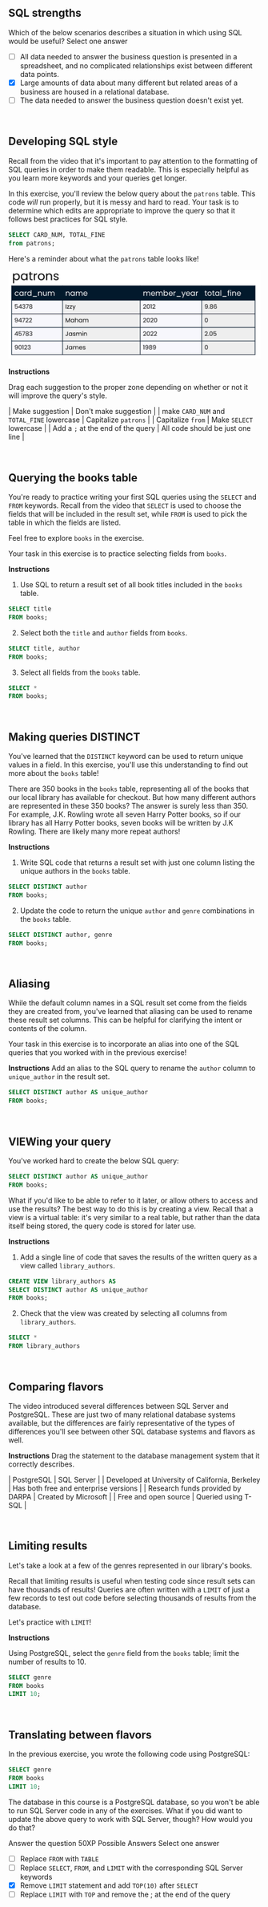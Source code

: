## SQL strengths
Which of the below scenarios describes a situation in which using SQL would be useful? Select one answer

- [ ] All data needed to answer the business question is presented in a spreadsheet, and no complicated relationships exist between different data points.
- [x] Large amounts of data about many different but related areas of a business are housed in a relational database.
- [ ] The data needed to answer the business question doesn't exist yet.

<br>

## Developing SQL style
Recall from the video that it's important to pay attention to the formatting of SQL queries in order to make them readable. This is especially helpful as you learn more keywords and your queries get longer.

In this exercise, you'll review the below query about the `patrons` table. This code _will_ run properly, but it is messy and hard to read. Your task is to determine which edits are appropriate to improve the query so that it follows best practices for SQL style.

``` sql
SELECT CARD_NUM, TOTAL_FINE 
from patrons;
```

Here's a reminder about what the `patrons` table looks like!

![alt text](img/image05.png)

**Instructions**

Drag each suggestion to the proper zone depending on whether or not it will improve the query's style.

| Make suggestion | Don't make suggestion |
| make `CARD_NUM` and `TOTAL_FINE` lowercase | Capitalize `patrons` |
| Capitalize `from` | Make `SELECT` lowercase |
| Add a `;` at the end of the query | All code should be just one line |

<br>

## Querying the books table
You're ready to practice writing your first SQL queries using the `SELECT` and `FROM` keywords. Recall from the video that `SELECT` is used to choose the fields that will be included in the result set, while `FROM` is used to pick the table in which the fields are listed.

Feel free to explore `books` in the exercise.

Your task in this exercise is to practice selecting fields from `books`.

**Instructions**
1. Use SQL to return a result set of all book titles included in the `books` table.

``` sql
SELECT title
FROM books;
```

2. Select both the `title` and `author` fields from `books`.

``` sql
SELECT title, author
FROM books;
```

3. Select all fields from the `books` table.

``` sql
SELECT *
FROM books;
```

<br>

## Making queries DISTINCT
You've learned that the `DISTINCT` keyword can be used to return unique values in a field. In this exercise, you'll use this understanding to find out more about the `books` table!

There are 350 books in the `books` table, representing all of the books that our local library has available for checkout. But how many different authors are represented in these 350 books? The answer is surely less than 350. For example, J.K. Rowling wrote all seven Harry Potter books, so if our library has all Harry Potter books, seven books will be written by J.K Rowling. There are likely many more repeat authors!

**Instructions**
1. Write SQL code that returns a result set with just one column listing the unique authors in the `books` table.

``` sql
SELECT DISTINCT author
FROM books;
```

2. Update the code to return the unique `author` and `genre` combinations in the `books` table.

``` sql
SELECT DISTINCT author, genre
FROM books;
```

<br>

## Aliasing
While the default column names in a SQL result set come from the fields they are created from, you've learned that aliasing can be used to rename these result set columns. This can be helpful for clarifying the intent or contents of the column.

Your task in this exercise is to incorporate an alias into one of the SQL queries that you worked with in the previous exercise!

**Instructions**
Add an alias to the SQL query to rename the `author` column to `unique_author` in the result set.

``` sql
SELECT DISTINCT author AS unique_author
FROM books;
```

<br>

## VIEWing your query
You've worked hard to create the below SQL query:
``` sql
SELECT DISTINCT author AS unique_author
FROM books;
```
What if you'd like to be able to refer to it later, or allow others to access and use the results? The best way to do this is by creating a view. Recall that a view is a virtual table: it's very similar to a real table, but rather than the data itself being stored, the query code is stored for later use.

**Instructions**
1. Add a single line of code that saves the results of the written query as a view called `library_authors`.

``` sql
CREATE VIEW library_authors AS
SELECT DISTINCT author AS unique_author
FROM books;
```

2. Check that the view was created by selecting all columns from `library_authors`.

``` sql
SELECT *
FROM library_authors
```

<br>

## Comparing flavors
The video introduced several differences between SQL Server and PostgreSQL. These are just two of many relational database systems available, but the differences are fairly representative of the types of differences you'll see between other SQL database systems and flavors as well.

**Instructions**
Drag the statement to the database management system that it correctly describes.

| PostgreSQL | SQL Server |
| Developed at University of California, Berkeley | Has both free and enterprise versions |
| Research funds provided by DARPA | Created by Microsoft |
| Free and open source | Queried using T-SQL |

<br>

## Limiting results
Let's take a look at a few of the genres represented in our library's books.

Recall that limiting results is useful when testing code since result sets can have thousands of results! Queries are often written with a `LIMIT` of just a few records to test out code before selecting thousands of results from the database.

Let's practice with `LIMIT`!

**Instructions**

Using PostgreSQL, select the `genre` field from the `books` table; limit the number of results to 10.

``` sql
SELECT genre
FROM books
LIMIT 10;
```

<br>

## Translating between flavors
In the previous exercise, you wrote the following code using PostgreSQL:

``` sql
SELECT genre
FROM books
LIMIT 10;
```

The database in this course is a PostgreSQL database, so you won't be able to run SQL Server code in any of the exercises. What if you did want to update the above query to work with SQL Server, though? How would you do that?

Answer the question
50XP
Possible Answers
Select one answer

- [ ] Replace `FROM` with `TABLE`
- [ ] Replace `SELECT`, `FROM`, and `LIMIT` with the corresponding SQL Server keywords
- [x] Remove `LIMIT` statement and add `TOP(10)` after `SELECT`
- [ ] Replace `LIMIT` with `TOP` and remove the ; at the end of the query